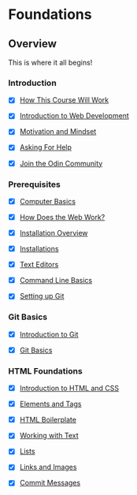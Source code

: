 # **Foundations**

## **Overview**

This is where it all begins!

### **Introduction**

- [x] [How This Course Will Work](https://www.theodinproject.com/lessons/foundations-how-this-course-will-work)

- [x] [Introduction to Web Development](https://www.theodinproject.com/lessons/foundations-introduction-to-web-development)

- [x] [Motivation and Mindset](https://www.theodinproject.com/lessons/foundations-motivation-and-mindset)

- [x] [Asking For Help](https://www.theodinproject.com/lessons/foundations-asking-for-help)

- [x] [Join the Odin Community](https://theodinproject.com/lessons/foundations-join-the-odin-community)

### **Prerequisites**

- [x] [Computer Basics](https://www.theodinproject.com/lessons/foundations-computer-basics)

- [x] [How Does the Web Work?](https://www.theodinproject.com/lessons/foundations-how-does-the-web-work)

- [x] [Installation Overview](https://theodinproject.com/lessons/foundations-installation-overview)

- [x] [Installations](https://www.theodinproject.com/lessons/foundations-installations)

- [x] [Text Editors](https://www.theodinproject.com/lessons/foundations-text-editors)

- [x] [Command Line Basics](https://www.theodinproject.com/lessons/foundations-command-line-basics)

- [x] [Setting up Git](https://www.theodinproject.com/lessons/foundations-setting-up-git)

### Git Basics

- [x] [Introduction to Git](https://www.theodinproject.com/lessons/foundations-introduction-to-git)

- [x] [Git Basics](https://www.theodinproject.com/lessons/foundations-git-basics)

### HTML Foundations

- [x] [Introduction to HTML and CSS](https://www.theodinproject.com/lessons/foundations-introduction-to-html-and-css)

- [x] [Elements and Tags](https://www.theodinproject.com/lessons/foundations-elements-and-tags)

- [x] [HTML Boilerplate](https://www.theodinproject.com/lessons/foundations-html-boilerplate)

- [x] [Working with Text](https://www.theodinproject.com/lessons/foundations-working-with-text)

- [x] [Lists](https://www.theodinproject.com/lessons/foundations-lists)

- [x] [Links and Images](https://www.theodinproject.com/lessons/foundations-links-and-images)

- [x] [Commit Messages](https://www.theodinproject.com/lessons/foundations-commit-messages)
